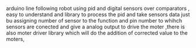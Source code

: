 arduino line following robot using pid and digital sensors over comparators , easy to understand and library to process the pid and take sensors data  just bu assigning number of sensor to the function and pin number to whihch sensors are conected and give a analog output to drive the moter ,there is also moter driver library which will do the   addition of corrected value to the moters,